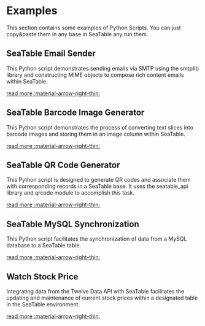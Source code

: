# Examples

This section contains some examples of Python Scripts. You can just copy&paste them in any base in SeaTable any run them.

## SeaTable Email Sender

This Python script demonstrates sending emails via SMTP using the smtplib library and constructing MIME objects to compose rich content emails within SeaTable.

[read more :material-arrow-right-thin:](/scripts/python/examples/send_email/)

## SeaTable Barcode Image Generator

This Python script demonstrates the process of converting text slices into barcode images and storing them in an image column within SeaTable.

[read more :material-arrow-right-thin:](/scripts/python/examples/generate_barcode/)

## SeaTable QR Code Generator

This Python script is designed to generate QR codes and associate them with corresponding records in a SeaTable base. It uses the seatable_api library and qrcode module to accomplish this task.

[read more :material-arrow-right-thin:](/scripts/python/examples/generate_qrcode/)

## SeaTable MySQL Synchronization

This Python script facilitates the synchronization of data from a MySQL database to a SeaTable table.

[read more :material-arrow-right-thin:](/scripts/python/examples/sync_mysql/)

## Watch Stock Price

Integrating data from the Twelve Data API with SeaTable facilitates the updating and maintenance of current stock prices within a designated table in the SeaTable environment.

[read more :material-arrow-right-thin:](/scripts/python/examples/update_stock_price/)
